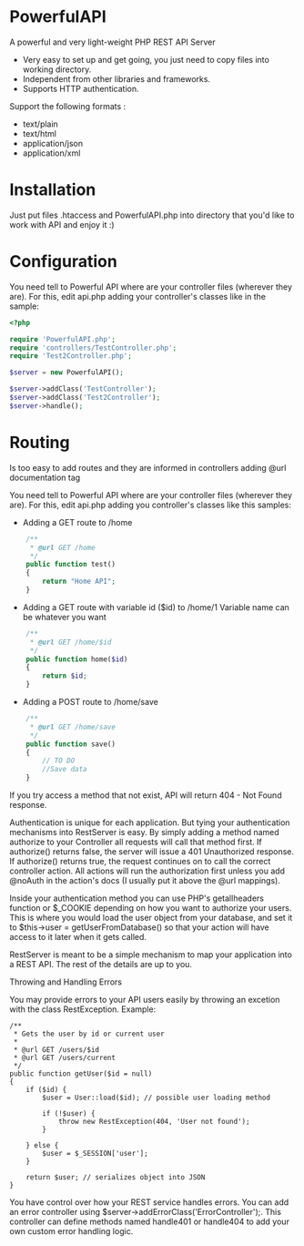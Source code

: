 # PowerfulAPI
A powerful and very light-weight PHP REST API Server

* Very easy to set up and get going, you just need to copy files into working directory.
* Independent from other libraries and frameworks.
* Supports HTTP authentication.

Support the following formats :
* text/plain
* text/html
* application/json
* application/xml

# Installation
Just put files .htaccess and PowerfulAPI.php into directory that you'd like to work with API and enjoy it :)

# Configuration
You need tell to Powerful API where are your controller files (wherever they are). For this, edit api.php adding your controller's classes like in the sample:

```php
<?php

require 'PowerfulAPI.php';
require 'controllers/TestController.php';
require 'Test2Controller.php';

$server = new PowerfulAPI();

$server->addClass('TestController');
$server->addClass('Test2Controller');
$server->handle();
```
# Routing
Is too easy to add routes and they are informed in controllers adding @url documentation tag 

You need tell to Powerful API where are your controller files (wherever they are). For this, edit api.php adding you controller's classes like this samples:

* Adding a GET route to /home
```php
    /**
     * @url GET /home
     */
    public function test()
    {
        return "Home API";
    }
```

* Adding a GET route with variable id ($id) to /home/1
Variable name can be whatever you want
```php
    /**
     * @url GET /home/$id
     */
    public function home($id)
    {
        return $id;
    }
```

* Adding a POST route to /home/save
```php
    /**
     * @url GET /home/save
     */
    public function save()
    {
        // TO DO
        //Save data
    }
```
If you try access a method that not exist, API will return 404 - Not Found response.


Authentication is unique for each application. But tying your authentication mechanisms into RestServer is easy. By simply adding a method named authorize to your Controller all requests will call that method first. If authorize() returns false, the server will issue a 401 Unauthorized response. If authorize() returns true, the request continues on to call the correct controller action. All actions will run the authorization first unless you add @noAuth in the action's docs (I usually put it above the @url mappings).

Inside your authentication method you can use PHP's getallheaders function or $_COOKIE depending on how you want to authorize your users. This is where you would load the user object from your database, and set it to $this->user = getUserFromDatabase() so that your action will have access to it later when it gets called.

RestServer is meant to be a simple mechanism to map your application into a REST API. The rest of the details are up to you.

Throwing and Handling Errors

You may provide errors to your API users easily by throwing an excetion with the class RestException. Example:

    /**
     * Gets the user by id or current user
     *
     * @url GET /users/$id
     * @url GET /users/current
     */
    public function getUser($id = null)
    {
        if ($id) {
            $user = User::load($id); // possible user loading method

            if (!$user) {
                throw new RestException(404, 'User not found');
            }

        } else {
            $user = $_SESSION['user'];
        }

        return $user; // serializes object into JSON
    }
You have control over how your REST service handles errors. You can add an error controller using $server->addErrorClass('ErrorController');. This controller can define methods named handle401 or handle404 to add your own custom error handling logic.
